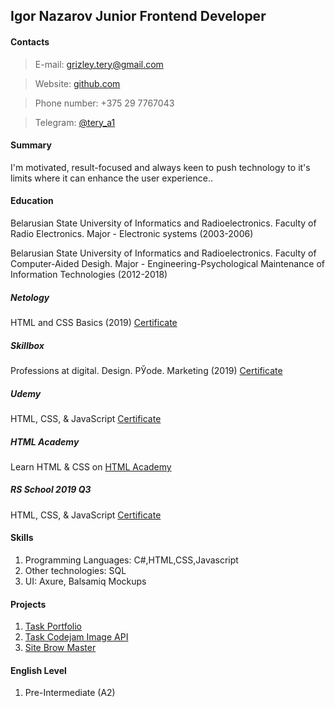 ## **Igor Nazarov Junior Frontend Developer**

#### **Contacts**
>  E-mail: grizley.tery@gmail.com

> Website: [github.com](https://github.com/IHARNAZAROV "https://github.com/IHARNAZAROV")

> Phone number: +375 29 7767043

> Telegram: [@tery_a1](https://t.me/tery_a1 "tery_a1")

#### **Summary**

I'm motivated, result-focused and always keen to push technology to it's limits where it can enhance the user experience..

#### **Education**
Belarusian State University of Informatics and Radioelectronics. Faculty of Radio Electronics. Major - Electronic systems (2003-2006)

Belarusian State University of Informatics and Radioelectronics. Faculty of Computer-Aided Desigh. Major - Engineering-Psychological Maintenance of Information Technologies (2012-2018)

##### **Netology**
HTML and CSS Basics (2019)
[ Certificate](https://drive.google.com/file/d/1VOjQOHdynzVUYyja3JFRU1BsZYP6UFJH/view?usp=sharing "Certificate")
##### **Skillbox**
Professions at digital. Design. РЎode. Marketing (2019)
[Certificate](https://drive.google.com/file/d/17BYI-pDE0CeD3TzWFVLSa8ubS0ccQZTW/view?usp=sharing "Certificate")
##### **Udemy**
HTML, CSS, & JavaScript
[Certificate](https://drive.google.com/file/d/1bca9Tz5V8BpaLqY28Xnbh0pCjFHqVIwR/view?usp=sharing "Certificate")
##### **HTML Academy**
Learn HTML & CSS on [HTML Academy](https://htmlacademy.ru/profile/id1189387 "HtmlAcademy")
##### **RS School 2019 Q3**
HTML, CSS, & JavaScript
[Certificate](https://drive.google.com/file/d/1PWrKSwsupnwgadgQQk661x_o4mVT1wwc/view?usp=sharing)

#### **Skills**
1. Programming Languages: C#,HTML,CSS,Javascript
2. Other technologies: SQL
3. UI: Axure, Balsamiq Mockups

#### **Projects**
1. [Task Portfolio](https://portfolio-nazarov-rsschool.netlify.com)
2. [Task Codejam Image API](https://codejam-image-api-nazarov-rsschool.netlify.com)
3. [Site Brow Master](https://brow-master-anzhelika.netlify.com/)


#### **English Level**
1. Pre-Intermediate (A2)